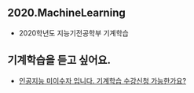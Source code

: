 ## 2020.MachineLearning
- 2020학년도 지능기전공학부 기계학습

## 기계학습을 듣고 싶어요.
- [인공지능 미이수자 입니다. 기계학습 수강신청 가능한가요?](https://github.com/sejongresearch/2020.MachineLearning/issues/1)
